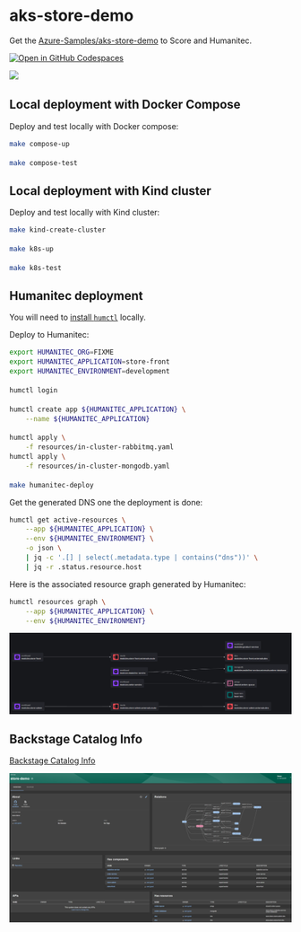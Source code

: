 # aks-store-demo

Get the [Azure-Samples/aks-store-demo](https://github.com/Azure-Samples/aks-store-demo) to Score and Humanitec.

[![Open in GitHub Codespaces](https://github.com/codespaces/badge.svg)](https://codespaces.new/Humanitec-DemoOrg/aks-store-demo)

![](https://github.com/Azure-Samples/aks-store-demo/raw/main/assets/demo-arch.png)

## Local deployment with Docker Compose

Deploy and test locally with Docker compose:
```bash
make compose-up

make compose-test
```

## Local deployment with Kind cluster

Deploy and test locally with Kind cluster:
```bash
make kind-create-cluster

make k8s-up

make k8s-test
```

## Humanitec deployment

You will need to [install `humctl`](https://developer.humanitec.com/platform-orchestrator/cli/) locally.

Deploy to Humanitec:
```bash
export HUMANITEC_ORG=FIXME
export HUMANITEC_APPLICATION=store-front
export HUMANITEC_ENVIRONMENT=development

humctl login

humctl create app ${HUMANITEC_APPLICATION} \
    --name ${HUMANITEC_APPLICATION}

humctl apply \
    -f resources/in-cluster-rabbitmq.yaml
humctl apply \
    -f resources/in-cluster-mongodb.yaml

make humanitec-deploy
```

Get the generated DNS one the deployment is done:
```bash
humctl get active-resources \
    --app ${HUMANITEC_APPLICATION} \
    --env ${HUMANITEC_ENVIRONMENT} \
    -o json \
    | jq -c '.[] | select(.metadata.type | contains("dns"))' \
    | jq -r .status.resource.host
```

Here is the associated resource graph generated by Humanitec:
```bash
humctl resources graph \
    --app ${HUMANITEC_APPLICATION} \
    --env ${HUMANITEC_ENVIRONMENT}
```

![](docs/demo-arch-graph.png)


## Backstage Catalog Info

[Backstage Catalog Info](catalog-info.yaml)

![](docs/backstage-catalog-info.png)

